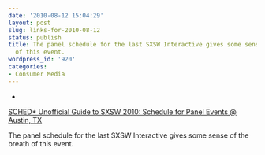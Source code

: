 ```yaml
---
date: '2010-08-12 15:04:29'
layout: post
slug: links-for-2010-08-12
status: publish
title: The panel schedule for the last SXSW Interactive gives some sense of the breath
  of this event.
wordpress_id: '920'
categories:
- Consumer Media
---
```


  * 
                

[SCHED* Unofficial Guide to SXSW 2010: Schedule for Panel Events @ Austin, TX](http://sxsw2010.sched.org/type/panel/Interactive)


                

The panel schedule for the last SXSW Interactive gives some sense of the breath of this event.


                
            
